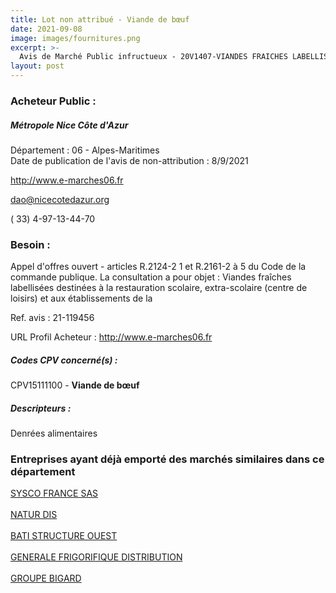 ```yaml
---
title: Lot non attribué - Viande de bœuf
date: 2021-09-08
image: images/fournitures.png
excerpt: >-
  Avis de Marché Public infructueux - 20V1407-VIANDES FRAICHES LABELLISEES
layout: post
---
```


### Acheteur Public :
##### Métropole Nice Côte d'Azur
Département : 06 - Alpes-Maritimes<br/>
Date de publication de l'avis de non-attribution : 8/9/2021


http://www.e-marches06.fr

dao@nicecotedazur.org

( 33) 4-97-13-44-70
### Besoin :

Appel d'offres ouvert - articles R.2124-2 1 et R.2161-2 à 5 du Code de la commande publique. La consultation a pour objet : Viandes fraîches labellisées destinées à la restauration scolaire, extra-scolaire (centre de loisirs) et aux établissements de la

Ref. avis : 21-119456

URL Profil Acheteur : http://www.e-marches06.fr

##### Codes CPV concerné(s) :
CPV15111100 - **Viande de bœuf** <br/>

##### Descripteurs :
Denrées alimentaires <br/>

### Entreprises ayant déjà emporté des marchés similaires dans ce département
<a href="/entreprise-545/siren-316807015">SYSCO FRANCE SAS</a><br/><br/>
<a href="/entreprise-547/siren-329541999">NATUR DIS</a><br/><br/>
<a href="/entreprise-555/siren-402618201">BATI STRUCTURE OUEST</a><br/><br/>
<a href="/entreprise-573/siren-693750291">GENERALE FRIGORIFIQUE DISTRIBUTION</a><br/><br/>
<a href="/entreprise-574/siren-776221467">GROUPE BIGARD</a><br/><br/>
